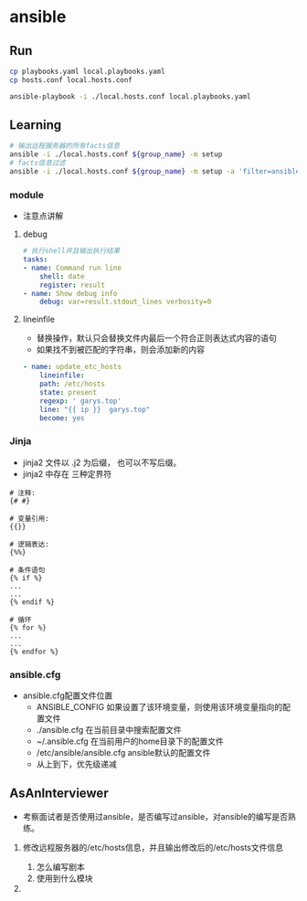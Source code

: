 # ansible

## Run
```bash
cp playbooks.yaml local.playbooks.yaml
cp hosts.conf local.hosts.conf

ansible-playbook -i ./local.hosts.conf local.playbooks.yaml
```

## Learning
```bash
# 输出远程服务器的所有facts信息
ansible -i ./local.hosts.conf ${group_name} -m setup
# facts信息过滤
ansible -i ./local.hosts.conf ${group_name} -m setup -a 'filter=ansible_all_ipv4_addresses'
```

### module
- 注意点讲解

1. debug
    ```yaml
    # 执行shell并且输出执行结果
    tasks:
    - name: Command run line 
        shell: date 
        register: result 
    - name: Show debug info 
        debug: var=result.stdout_lines verbosity=0
    ```

2. lineinfile
    - 替换操作，默认只会替换文件内最后一个符合正则表达式内容的语句
    - 如果找不到被匹配的字符串，则会添加新的内容
    ```yaml
    - name: update_etc_hosts
        lineinfile:
        path: /etc/hosts
        state: present
        regexp: ' garys.top'
        line: "{{ ip }}  garys.top"
        become: yes
    ```

### Jinja
- jinja2 文件以 .j2 为后缀， 也可以不写后缀。
- jinja2 中存在 三种定界符
```
# 注释:    
{# #}

# 变量引用:  
{{}}

# 逻辑表达:  
{%%}

# 条件语句
{% if %}
...
...
{% endif %}

# 循环
{% for %}
...
...
{% endfor %}
```

### ansible.cfg
- ansible.cfg配置文件位置
    - ANSIBLE_CONFIG   如果设置了该环境变量，则使用该环境变量指向的配置文件
    - ./ansible.cfg    在当前目录中搜索配置文件
    - ~/.ansible.cfg   在当前用户的home目录下的配置文件
    - /etc/ansible/ansible.cfg  ansible默认的配置文件
    - 从上到下，优先级递减

## AsAnInterviewer
- 考察面试者是否使用过ansible，是否编写过ansible，对ansible的编写是否熟练。

1. 修改远程服务器的/etc/hosts信息，并且输出修改后的/etc/hosts文件信息
    1. 怎么编写剧本
    2. 使用到什么模块

2. 